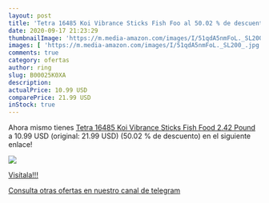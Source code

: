 ```yaml
---
layout: post
title: 'Tetra 16485 Koi Vibrance Sticks Fish Foo al 50.02 % de descuento'
date: 2020-09-17 21:23:29
thumbnailImage: 'https://m.media-amazon.com/images/I/51qdA5nmFoL._SL200_.jpg'
images: [ 'https://m.media-amazon.com/images/I/51qdA5nmFoL._SL200_.jpg' ]
comments: true
category: ofertas
author: ring
slug: B00025K0XA
description:
actualPrice: 10.99 USD
comparePrice: 21.99 USD
inStock: true
---
```


Ahora mismo tienes [Tetra 16485 Koi Vibrance Sticks Fish Food  2.42 Pound](https://www.amazon.com/dp/B00025K0XA/?tag=redken08-20) a 10.99 USD (original: 21.99 USD) (50.02 %  de descuento) en el siguiente enlace!

[![](https://m.media-amazon.com/images/I/51qdA5nmFoL._SL200_.jpg)](https://www.amazon.com/dp/B00025K0XA/?tag=redken08-20)

[Visítala!!!](https://www.amazon.com/dp/B00025K0XA/?tag=redken08-20)

[Consulta otras ofertas en nuestro canal de telegram](https://t.me/s/ofertas25)
